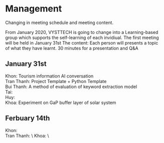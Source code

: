 # Management

Changing in meeting schedule and meeting content. 
 
From January 2020, VYSTTECH is going to change into a Learning-based group which supports the self-learning of each invidiual.
The first meeting will be held in January 31st 
The content: 
Each person will presents a topic of what they have learnt. 
30 minutes for a presentation and Q&A

## January 31st
Khon: Tourism information AI conversation \
Tran Thanh: Project Template + Python Template \
Bui Thanh: A method of evaluation of keyword extraction model \
Tai: \
Huy: \
Khoa: Experiment on GaP buffer layer of solar system 

## Ferbuary 14th 
Khon: \
Tran Thanh: \ 
Khoa: \
